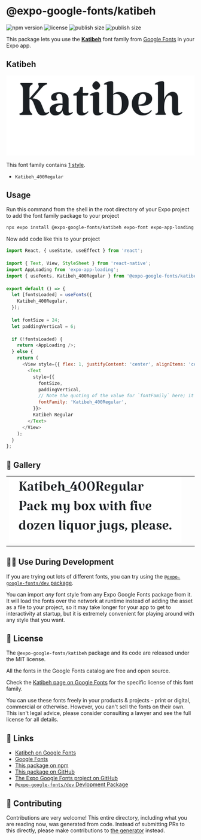 # @expo-google-fonts/katibeh

![npm version](https://flat.badgen.net/npm/v/@expo-google-fonts/katibeh)
![license](https://flat.badgen.net/github/license/expo/google-fonts)
![publish size](https://flat.badgen.net/packagephobia/install/@expo-google-fonts/katibeh)
![publish size](https://flat.badgen.net/packagephobia/publish/@expo-google-fonts/katibeh)

This package lets you use the [**Katibeh**](https://fonts.google.com/specimen/Katibeh) font family from [Google Fonts](https://fonts.google.com/) in your Expo app.

## Katibeh

![Katibeh](./font-family.png)

This font family contains [1 style](#-gallery).

- `Katibeh_400Regular`

## Usage

Run this command from the shell in the root directory of your Expo project to add the font family package to your project
```sh
npx expo install @expo-google-fonts/katibeh expo-font expo-app-loading
```

Now add code like this to your project
```js
import React, { useState, useEffect } from 'react';

import { Text, View, StyleSheet } from 'react-native';
import AppLoading from 'expo-app-loading';
import { useFonts, Katibeh_400Regular } from '@expo-google-fonts/katibeh';

export default () => {
  let [fontsLoaded] = useFonts({
    Katibeh_400Regular,
  });

  let fontSize = 24;
  let paddingVertical = 6;

  if (!fontsLoaded) {
    return <AppLoading />;
  } else {
    return (
      <View style={{ flex: 1, justifyContent: 'center', alignItems: 'center' }}>
        <Text
          style={{
            fontSize,
            paddingVertical,
            // Note the quoting of the value for `fontFamily` here; it expects a string!
            fontFamily: 'Katibeh_400Regular',
          }}>
          Katibeh Regular
        </Text>
      </View>
    );
  }
};

```

## 🔡 Gallery


||||
|-|-|-|
|![Katibeh_400Regular](./Katibeh_400Regular.ttf.png)||||


## 👩‍💻 Use During Development

If you are trying out lots of different fonts, you can try using the [`@expo-google-fonts/dev` package](https://github.com/expo/google-fonts/tree/master/font-packages/dev#readme).

You can import *any* font style from any Expo Google Fonts package from it. It will load the fonts
over the network at runtime instead of adding the asset as a file to your project, so it may take longer
for your app to get to interactivity at startup, but it is extremely convenient
for playing around with any style that you want.

## 📖 License

The `@expo-google-fonts/katibeh` package and its code are released under the MIT license.

All the fonts in the Google Fonts catalog are free and open source.

Check the [Katibeh page on Google Fonts](https://fonts.google.com/specimen/Katibeh) for the specific license of this font family.

You can use these fonts freely in your products & projects - print or digital, commercial or otherwise. However, you can't sell the fonts on their own. This isn't legal advice, please consider consulting a lawyer and see the full license for all details.

## 🔗 Links

- [Katibeh on Google Fonts](https://fonts.google.com/specimen/Katibeh)
- [Google Fonts](https://fonts.google.com/)
- [This package on npm](https://www.npmjs.com/package/@expo-google-fonts/katibeh)
- [This package on GitHub](https://github.com/expo/google-fonts/tree/master/font-packages/katibeh)
- [The Expo Google Fonts project on GitHub](https://github.com/expo/google-fonts)
- [`@expo-google-fonts/dev` Devlopment Package](https://github.com/expo/google-fonts/tree/master/font-packages/dev)

## 🤝 Contributing

Contributions are very welcome! This entire directory, including what you are reading now, was generated from code. Instead of submitting PRs to this directly, please make contributions to [the generator](https://github.com/expo/google-fonts/tree/master/packages/generator) instead.
